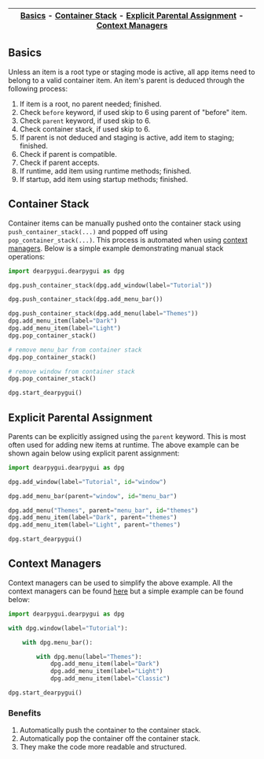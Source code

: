 | [Basics](#basics) - [Container Stack](#container-stack) - [Explicit Parental Assignment](#explicit-parental-assignment) - [Context Managers](#context-managers) |
|-|

## Basics
Unless an item is a root type or staging mode is active, all app items need to belong to a valid container item. An item's parent is deduced through the following process:
1. If item is a root, no parent needed; finished.
2. Check `before` keyword, if used skip to 6 using parent of "before" item.
3. Check `parent` keyword, if used skip to 6.
4. Check container stack, if used skip to 6.
5. If parent is not deduced and staging is active, add item to staging; finished.
6. Check if parent is compatible.
7. Check if parent accepts.
8. If runtime, add item using runtime methods; finished.
9. If startup, add item using startup methods; finished.

## Container Stack
Container items can be manually pushed onto the container stack using `push_container_stack(...)` and popped off using `pop_container_stack(...)`. This process is automated when using [context managers](https://github.com/hoffstadt/DearPyGui/wiki/Context-Managers). Below is a simple example demonstrating manual stack operations:
```python
import dearpygui.dearpygui as dpg

dpg.push_container_stack(dpg.add_window(label="Tutorial"))

dpg.push_container_stack(dpg.add_menu_bar())

dpg.push_container_stack(dpg.add_menu(label="Themes"))
dpg.add_menu_item(label="Dark")
dpg.add_menu_item(label="Light")
dpg.pop_container_stack()

# remove menu_bar from container stack
dpg.pop_container_stack()

# remove window from container stack
dpg.pop_container_stack()

dpg.start_dearpygui()
```

## Explicit Parental Assignment
Parents can be explicitly assigned using the `parent` keyword. This is most often used for adding new items at runtime. The above example can be shown again below using explicit parent assignment:
```python
import dearpygui.dearpygui as dpg

dpg.add_window(label="Tutorial", id="window")

dpg.add_menu_bar(parent="window", id="menu_bar")

dpg.add_menu("Themes", parent="menu_bar", id="themes")
dpg.add_menu_item(label="Dark", parent="themes")
dpg.add_menu_item(label="Light", parent="themes")

dpg.start_dearpygui()
```

## Context Managers
Context managers can be used to simplify the above example. All the context managers can be found [here](https://github.com/hoffstadt/DearPyGui/wiki/Context-Managers) but a simple example can be found below:
```python
import dearpygui.dearpygui as dpg

with dpg.window(label="Tutorial"):

    with dpg.menu_bar():

        with dpg.menu(label="Themes"):
            dpg.add_menu_item(label="Dark")
            dpg.add_menu_item(label="Light")
            dpg.add_menu_item(label="Classic")

dpg.start_dearpygui()
```

### Benefits
1. Automatically push the container to the container stack.
2. Automatically pop the container off the container stack.
3. They make the code more readable and structured.
